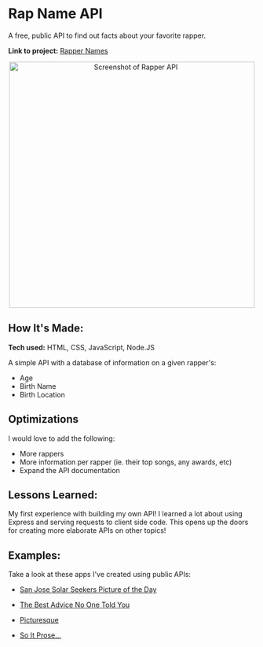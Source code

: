# Rap Name API
A free, public API to find out facts about your favorite rapper.

**Link to project:** [Rapper Names](https://rapper-birthnames-api-100devs.herokuapp.com/)

<p align="center"><img width="500" alt="Screenshot of Rapper API" src="https://user-images.githubusercontent.com/111663583/200195995-21dcf0e5-e4b0-4625-898e-680978d0f624.png">
</p>

## How It's Made:

**Tech used:** HTML, CSS, JavaScript, Node.JS

A simple API with a database of information on a given rapper's:

- Age
- Birth Name
- Birth Location

## Optimizations

I would love to add the following:
- More rappers
- More information per rapper (ie. their top songs, any awards, etc)
- Expand the API documentation

## Lessons Learned:

My first experience with building my own API! I learned a lot about using Express and serving requests to client side code. This opens up the doors for creating more elaborate APIs on other topics!


## Examples:
Take a look at these apps I've created using public APIs:

- [San Jose Solar Seekers Picture of the Day](https://github.com/nicoledicochea/nasa-picture-of-the-day)

- [The Best Advice No One Told You](https://github.com/nicoledicochea/advice-bot)

- [Picturesque](https://github.com/nicoledicochea/picturesque-pixabay-api)

- [So It Prose...](https://github.com/nicoledicochea/poetry-api)


